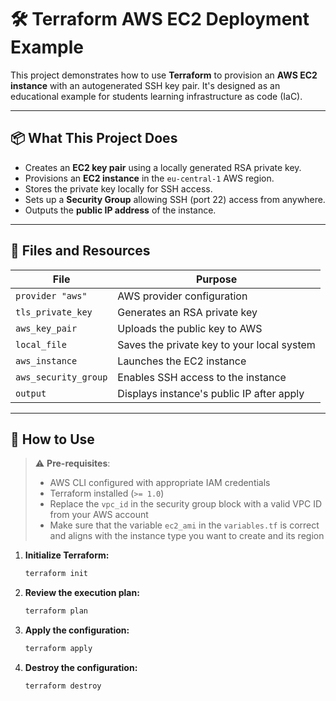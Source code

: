 # 🛠️ Terraform AWS EC2 Deployment Example

This project demonstrates how to use **Terraform** to provision an **AWS EC2 instance** with an autogenerated SSH key pair. It's designed as an educational example for students learning infrastructure as code (IaC).

---

## 📦 What This Project Does

- Creates an **EC2 key pair** using a locally generated RSA private key.
- Provisions an **EC2 instance** in the `eu-central-1` AWS region.
- Stores the private key locally for SSH access.
- Sets up a **Security Group** allowing SSH (port 22) access from anywhere.
- Outputs the **public IP address** of the instance.

---

## 📁 Files and Resources

| File                         | Purpose                                      |
|-----------------------------|----------------------------------------------|
| `provider "aws"`            | AWS provider configuration                   |
| `tls_private_key`           | Generates an RSA private key                 |
| `aws_key_pair`              | Uploads the public key to AWS                |
| `local_file`                | Saves the private key to your local system   |
| `aws_instance`              | Launches the EC2 instance                    |
| `aws_security_group`        | Enables SSH access to the instance           |
| `output`                    | Displays instance's public IP after apply    |

---

## 🚀 How to Use

> ⚠️ **Pre-requisites**:
> - AWS CLI configured with appropriate IAM credentials
> - Terraform installed (`>= 1.0`)
> - Replace the `vpc_id` in the security group block with a valid VPC ID from your AWS account
> - Make sure that the variable `ec2_ami` in the `variables.tf` is correct and aligns with the instance type you want to create and its region

1. **Initialize Terraform:**

    ```bash
    terraform init
    ```

2. **Review the execution plan:**

    ```bash
    terraform plan
    ```

3. **Apply the configuration:**

    ```bash
    terraform apply
    ```
4. **Destroy the configuration:**

    ```bash
    terraform destroy
    ```